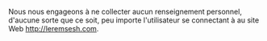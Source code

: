 <!-- TITLE: Politique de confidentialité -->
<!-- SUBTITLE: Présentation de la Politique De Confidentialite du site Web Leremsesh.com -->

Nous nous engageons à ne collecter aucun renseignement personnel, d'aucune sorte que ce soit, peu importe l'utilisateur se connectant à au site Web http://leremsesh.com.
